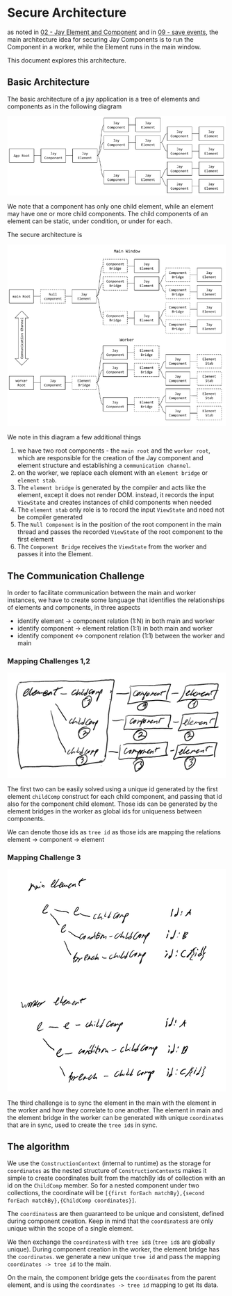 # Secure Architecture

as noted in [02 - Jay Element and Component](02%20-%20Jay%20Element%20vs%20Component.md)
and in [09 - save events](09%20-%20Safe%20events.md), the main architecture idea
for securing Jay Components is to run the Component in a worker, while the Element runs in the main window.

This document explores this architecture.

## Basic Architecture

The basic architecture of a jay application is a tree of elements and components as in the following diagram

![Jay Basic architecture 1](12%20-%20Secure%20Architecture%201.png)

We note that a component has only one child element, while an element may have one or more
child components. The child components of an element can be static, under condition, or under for each.

The secure architecture is

![Jay Basic architecture 2](12%20-%20Secure%20Architecture%202.png)

We note in this diagram a few additional things

1. we have two root components - the `main root` and the `worker root`, which
   are responsible for the creation of the Jay component and element structure
   and establishing a `communication channel`.
2. on the worker, we replace each element with an `element bridge` or `element stab`.
3. The `element bridge` is generated by the compiler and acts like the element,
   except it does not render DOM. instead, it records the input `ViewState` and
   creates instances of child components when needed
4. The `element stab` only role is to record the input `ViewState` and need not
   be compiler generated
5. The `Null Component` is in the position of the root component in the main thread
   and passes the recorded `ViewState` of the root component to the first element
6. The `Component Bridge` receives the `ViewState` from the worker and passes it
   into the Element.

## The Communication Challenge

In order to facilitate communication between the main and worker instances, we have to
create some language that identifies the relationships of elements and components,
in three aspects

- identify element -> component relation (1:N) in both main and worker
- identify component -> element relation (1:1) in both main and worker
- identify component <-> component relation (1:1) between the worker and main

### Mapping Challenges 1,2

![First two mapping challenges](12%20-%20Secure%20Architecture%203.png)

The first two can be easily solved using a unique id generated by the first element `childComp` construct
for each child component, and passing that id also for the component child element. Those ids
can be generated by the element bridges in the worker as global ids for uniqueness between components.

We can denote those ids as `tree id` as those ids are mapping the relations element -> component -> element

### Mapping Challenge 3

![Third mapping challenge](12%20-%20Secure%20Architecture%204.png)

The third challenge is to sync the element in the main with the element in the worker and how they correlate
to one another. The element in main and the element bridge in the worker can be generated with unique
`coordinates` that are in sync, used to create the `tree id`s in sync.

## The algorithm

We use the `ConstructionContext` (internal to runtime) as the storage for `coordinates` as the nested
structure of `ConstructionContext`s makes it simple to create coordinates built from the matchBy ids
of collection with an id on the `ChildComp` member. So for a nested component under two collections, the
coordinate will be `[{first forEach matchBy},{second forEach matchBy},{ChildComp coordinates}]`.

The `coordinates`s are then guaranteed to be unique and consistent, defined during component creation.
Keep in mind that the `coordinates`s are only unique within the scope of a single element.

We then exchange the `coordinates`s with `tree id`s (`tree id`s are globally unique).
During component creation in the worker, the element bridge has the `coordinates`.
we generate a new unique `tree id` and pass the mapping `coordinates -> tree id` to the main.

On the main, the component bridge gets the `coordinates` from the parent element,
and is using the `coordinates -> tree id` mapping to get its data.
